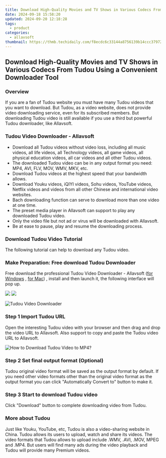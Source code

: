 ```yaml
---
title: Download High-Quality Movies and TV Shows in Various Codecs From Tudou Using a Convenient Downloader Tool
date: 2024-09-18 15:58:20
updated: 2024-09-20 12:18:28
tags:
  - product
categories:
  - allavsoft
thumbnail: https://thmb.techidaily.com/f8ecdc6c33144a8756139b14ccc37972ba5fac5122e75e4781350dfcc5ba234f.jpg
---
```


## Download High-Quality Movies and TV Shows in Various Codecs From Tudou Using a Convenient Downloader Tool

### Overview

If you are a fan of Tudou website you must have many Tudou videos that you want to download. But Tudou, as a video website, does not provide video downloading service, even for its subscribed members. But downloading Tudou video is still available if you use a third but powerful Tudou downloader, like Allavsoft.

### Tudou Video Downloader - Allavsoft

* Download all Tudou videos without video loss, including all music videos, all life videos, all Technology videos, all game videos, all physical education videos, all car videos and all other Tudou videos.
* The downloaded Tudou video can be in any output format you need: MP4, AVI, FLV, MOV, WMV, MKV, etc.
* Download Tudou videos at the highest speed that your bandwidth allows.
* Download Youku videos, iQIYI videos, Sohu videos, YouTube videos, Netflix videos and videos from all other Chinese and international video websites.
* Bach downloading function can serve to download more than one video at one time.
* The preset media player in Allavsoft can support to play any downloaded Tudou video.
* Only the video file but not ad or virus will be downloaded with Allavsoft.
* Be at ease to pause, play and resume the downloading process.

### Download Tudou Video Tutorial

The following tutorial can help to download any Tudou video.

### Make Preparation: Free download Tudou Downloader

Free download the professional Tudou Video Downloader - Allavsoft ([for Windows](https://tools.techidaily.com/allavsoft/products/) , [for Mac](https://tools.techidaily.com/allavsoft/products/)) , install and then launch it, the following interface will pop up.

[![](https://www.allavsoft.com/how-to/../images/how-to/free-download-win.jpg)](https://tools.techidaily.com/allavsoft/products/) [![](https://www.allavsoft.com/how-to/../images/how-to/free-download-mac.jpg)](https://tools.techidaily.com/allavsoft/products/)

![Tudou Video Downloader](https://www.allavsoft.com/how-to/../images/allavsoft/screen-shot-600.jpg)

### Step 1 Import Tudou URL

Open the interesting Tudou video with your browser and then drag and drop the video URL to Allavsoft. Also support to copy and paste the Tudou video URL to Allavsoft.

![How to Download Tudou Video to MP4?](https://www.allavsoft.com/how-to/../images/how-to/download-rtmp-video/download-rtmp-video.jpg)

### Step 2 Set final output format (Optional)

Tudou original video format will be saved as the output format by default. If you need other video formats other than the original video format as the output format you can click "Automatically Convert to" button to make it.

### Step 3 Start to download Tudou video

Click "Download" button to complete downloading video from Tudou.

### More about Tudou

Just like Youku, YouTube, etc, Tudou is also a video-sharing website in China. Tudou allows its users to upload, watch and share its videos. The video formats that Tudou allows to upload include .WMV, .AVI, .MOV, MPEG and .MP4\. But users will find many ads during the video playback and Tudou will provide many Premium videos.

<ins class="adsbygoogle"
     style="display:block"
     data-ad-format="autorelaxed"
     data-ad-client="ca-pub-7571918770474297"
     data-ad-slot="1223367746"></ins>



<ins class="adsbygoogle"
     style="display:block"
     data-ad-client="ca-pub-7571918770474297"
     data-ad-slot="8358498916"
     data-ad-format="auto"
     data-full-width-responsive="true"></ins>
